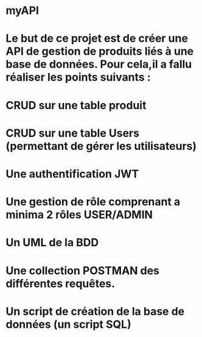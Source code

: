 # myAPI

# Le but de ce projet est de créer une API de gestion de produits liés à une base de données. Pour cela,il a fallu réaliser les points suivants :

# CRUD sur une table produit
# CRUD sur une table Users (permettant de gérer les utilisateurs)
# Une authentification JWT
# Une gestion de rôle comprenant a minima 2 rôles USER/ADMIN
# Un UML de la BDD
# Une collection POSTMAN des différentes requêtes.
# Un script de création de la base de données (un script SQL)
